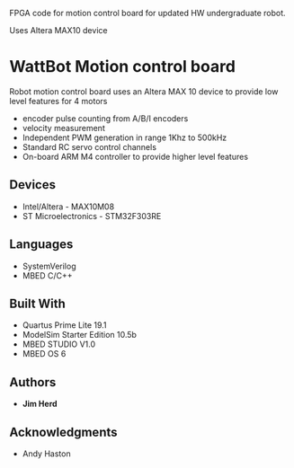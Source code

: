 FPGA code for motion control board for updated HW undergraduate robot.

Uses Altera MAX10 device

# WattBot Motion control board

Robot motion control board uses an Altera MAX 10 device to provide low level features for 4 motors

* encoder pulse counting from A/B/I encoders
* velocity measurement
* Independent PWM generation in range 1Khz to 500kHz
* Standard RC servo control channels
* On-board ARM M4 controller to provide higher level features

## Devices 
* Intel/Altera        - MAX10M08
* ST Microelectronics - STM32F303RE

## Languages
* SystemVerilog
* MBED C/C++

## Built With

* Quartus Prime Lite 19.1
* ModelSim Starter Edition 10.5b
* MBED STUDIO V1.0
* MBED OS 6

## Authors

* **Jim Herd**

## Acknowledgments

* Andy Haston


